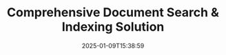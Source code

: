 ---
############################# Static ############################
layout: "family"
date:  2025-01-09T15:38:59
draft: false

product: "Search"
product_tag: "search"

lang: en

############################# Head ############################
head_title: "Document Text Search & Indexing | APIs & Free Web App"
head_description: "Perform efficient text search and data indexing on PDF, MS Office, OpenDocument, and other popular file formats using our APIs or the free online Document Search app."

############################# Header ############################
title: "Comprehensive Document Search & Indexing Solution"
description:  |
  Perform text search and indexing on PDF, Microsoft Office, OpenOffice and many other document file formats.

  Quickly locate information in large document collections with advanced full-text search capabilities.

  Customize search features like synonyms, fuzzy search, and stemming to enhance accuracy and results.

############################# Supported Platforms ###############################
supported_platforms:
  enable: true
  head_title: "Choose your platform"
  title: "Platform independence"
  description: "GroupDocs.Search is compatible with the following operating systems and frameworks:"
  details_link_title: "Learn more"

  items:
    # items loop
    - title: ".NET"
      description: GroupDocs.Search .NET 
      color: "blue"
      tag: "net"
      link: "/search/net/"
      features_link: "https://docs.groupdocs.com/search/net/system-requirements/"
      features:
          # features loop
          - rows: "3"
            content: |
                    .NET Framework 4.5 or later
      
          # features loop
          - rows: "4"
            content: |
                    Windows Desktop <br> Windows Server <br> Linux
      
          # features loop
          - rows: "3"
            content: |
                    Microsoft Visual Studio
      
          # features loop
          - rows: "1"
            content: |
                    70+ file formats
      

    # items loop
    - title: "Java"
      description: GroupDocs.Search Java
      color: "red"
      tag: "java"
      link: "/search/java/"
      features_link: "https://docs.groupdocs.com/search/java/system-requirements/"
      features:
          # features loop
          - rows: "3"
            content: |
                    Java SE 8 (1.8) or later
      
          # features loop
          - rows: "4"
            content: |
                    Windows <br> Linux <br> Mac OS
      
          # features loop
          - rows: "3"
            content: |
                   NetBeans <br> IntelliJ IDEA <br> Eclipse 
      
          # features loop
          - rows: "1"
            content: |
                    70+ file formats
      

    # items loop
    - title: "Node.js"
      description: GroupDocs.Search Node.js
      color: "green"
      tag: "nodejs-java"
      link: "/search/nodejs-java/"
      features_link: "https://docs.groupdocs.com/search/nodejs-java/system-requirements/"
      features:
          # features loop
          - rows: "3"
            content: |
                    Node.js 16+ and J2SE 8.0 (1.8)+
      
          # features loop
          - rows: "4"
            content: |
                    Windows <br> Linux <br> Mac OS
      
          # features loop
          - rows: "3"
            content: |
                    Atom <br> Visual Studio Code <br> Any other text editor
      
          # features loop
          - rows: "1"
            content: |
                    70+ file formats


############################# Features ###############################
features:
  enable: true
  title: "Key Features of GroupDocs.Search"
  description: "GroupDocs.Search provides powerful tools for indexing and searching text in popular document formats. Simplify and enhance document management with advanced search functionality."

  items:
    # items loop
    - icon: "view"
      title: "Advanced text search"
      content: "Perform fast and accurate text searches across indexed documents."

    # items loop
    - icon: "manipulate"
      title: "Customizable search options"
      content: "Utilize features like fuzzy search, synonyms, and stemming for more precise results."

    # items loop
    - icon: "merge"
      title: "Support for multiple formats"
      content: "Index and search content in Microsoft Office, PDF, OpenOffice, and other common formats."

    # items loop
    - icon: "additional"
      title: "Efficient indexing"
      content: "Quickly build and maintain indexes for large document collections."

############################# Code samples ############################
code_samples:
  enable: true
  title: "Searching text in popular document formats"
  description: "GroupDocs.Search code examples"
  items:
    # code sample loop
    - title: "Text Search"
      content: |
       GroupDocs.Search is a powerful tool for finding text in documents. You can search through multiple documents in various formats stored in a specific folder. The search results are saved in a separate folder, allowing you to access and reuse them without running the search again.
      samples:
        - language: "C#"
          color: "blue"
          content: |
            ```csharp {style=abap}   
            // Create an instance of the Index class, specifying the folder for storing indexes.
            Index index = new Index("\\Index Folder");

            //Specify the path to the documents where the search will be performed.
            index.Add("\\Documents Folder");

            //Create an instance of the SearchOptions object.
            SearchOptions options = new SearchOptions();

            //Perform the search for the desired text.
            SearchResult result = index.Search("ipsum dolor", options);

            //Handle and process the search results.
            if (result.DocumentCount > 0){
                Console.WriteLine("Documents: " + result.DocumentCount);
                for (int i = 0; i < result.DocumentCount; i++)
                {
                    FoundDocument document = result.GetFoundDocument(i);
                    Console.WriteLine("Document: " + document.DocumentInfo.FilePath);
                    Console.WriteLine("Found: " + document.FoundFields.Length);
                }
            }

            ```
        - language: "Java"
          color: "red"
          content: |
            ```java {style=abap}   
            // Create an instance of the Index class, specifying the folder for storing indexes.
            Index index = new Index("\\Index Folder");

            //Specify the path to the documents where the search will be performed.
            index.add("\\Documents Folder");

            //Create an instance of the SearchOptions object.
            SearchOptions options = new SearchOptions();

            //Perform the search for the desired text.
            SearchResult result = index.search("ipsum dolor", options);

            //Handle and process the search results.
            if (result.getDocumentCount() > 0){
                System.out.println("Documents: " + result.getDocumentCount());
                for (int i = 0; i < result.getDocumentCount(); i++)
                {
                    FoundDocument document = result.getFoundDocument(i);
                    System.out.println("Document: " + document.getDocumentInfo().getFilePath());
                    System.out.println("Found: " + document.getFoundFields().length);
                }
            }

            ```
        - language: "TypeScript"
          color: "green"
          content: |
            ```javascript {style=abap}   
            const searchLib = require('@groupdocs/groupdocs.search');

            // Create an instance of the Index class, specifying the folder for storing indexes.
            const index = new searchLib.Index('\\Index Folder');

            //Specify the path to the documents where the search will be performed.
            index.add('\\Documents Folder');

            //Create an instance of the SearchOptions object.
            const options = new searchLib.SearchOptions();

            //Perform the search for the desired text.
            const result = index.search('ipsum dolor', options);

            //Handle and process the search results.
            if (result.getDocumentCount() > 0){
                console.log('Documents: ' + result.getDocumentCount());
                for (int i = 0; i < result.getDocumentCount(); i++)
                {
                    const document = result.getFoundDocument(i);
                    console.log('Document: ' + document.getDocumentInfo().getFilePath());
                    console.log('Found: ' + document.getFoundFields().length);
                }
            }

            ```


############################# Supported Formats ###############################
formats:
  enable: true
  title: "Supports 70+ file formats"
  description: "GroupDocs.Search supports almost all widely used file formats"

############################# Metrics ###############################
metrics:
  enable: true
  title: "Our Product Stats"
  description: "Discover key metrics showcasing our performance, reach, and growth."

  items:
    # items loop
    - number: "70+"
      title: "Supported Formats"
      content: "We provide compatibility with over 70 popular document formats."

    # items loop
    - number: "500k"
      title: "NuGet Downloads"
      content: "GroupDocs.Search for .NET has been downloaded more than 500,000 times on NuGet."

    # items loop
    - number: "12k"
      title: "Maven Downloads"
      content: "Java developers have downloaded GroupDocs.Search over 12,000 times from Maven."

    # items loop
    - number: "150+"
      title: "Satisfied Customers"
      content: "Developers and leading businesses worldwide rely on our products for innovative solutions."


############################# Customers ###############################
customers:
  enable: true
  title: "Our Happy Customers"
  description: "GroupDocs libraries are trusted by leading brands and organizations worldwide."

  items:
    # items loop
    - title: "BenQ Corporation"
      logo: "benq"
      
    # items loop
    - title: "Nasdaq Stock Market"
      logo: "nasdaq"
      
    # items loop
    - title: "AT&T Inc."
      logo: "att"
      
    # items loop
    - title: "Customer logo AstraZeneca"
      logo: "astrazeneca"
      
    # items loop
    - title: "Central Bank of Argentina"
      logo: "argentinacentralbank"
      
    # items loop
    - title: "Roche Holding AG"
      logo: "roche"
      
    # items loop
    - title: "Capita"
      logo: "capita"
      
    # items loop
    - title: "Axa S.A."
      logo: "axa"
      
    # items loop
    - title: "Instructure Inc."
      logo: "instructure"
      
    # items loop
    - title: "Wipro"
      logo: "wipro"


############################# Actions ###############################
actions:
  enable: true
  title: "Start Your Journey Today!"
  description: "Experience GroupDocs.Search for free on your preferred platform."

  items:
    # items loop
    - title: ".NET"
      color: "blue"
      link: "/search/net/"

    # items loop
    - title: "Java"
      color: "red"
      link: "/search/java/"

############################# FAQ ###############################
faq:
  enable: true
  title: "Frequently Asked Questions"
  description: "Find answers to common questions about GroupDocs.Search."

  items:
    # items loop
    - question: "Does GroupDocs.Search require external tools for searching documents?"
      answer: "No, GroupDocs.Search works as a standalone solution and does not need additional tools or software like Adobe Acrobat or Microsoft Office to perform searches."

    # items loop
    - question: "Can I test GroupDocs.Search before purchasing?"
      answer: "Yes, you can! GroupDocs.Search offers a free trial. You can explore its features, though the trial version may include limitations such as watermarks or restricted functionality. To unlock all features, you can request a free 30-day temporary license. Learn more on the [temporary license](https://purchase.groupdocs.com/temporary-license/) page."

    # items loop
    - question: "What licensing options are available?"
      answer: "We provide several licensing models for GroupDocs.Search, tailored to different needs. Choose a license based on your team size, usage scenario, or whether you need the SDK/API for client distribution. For flexible usage, consider a metered license where you pay based on actual usage. Learn more about your options on the [pricing](https://purchase.groupdocs.com/pricing/search/net/) page."

############################# App links ###############################
app_links:
  enable: true
  title: "GroupDocs.Search Web Apps"
  description: "Explore GroupDocs.Search with our free web application. Perform text searches and indexing on over 70 popular file formats directly in your browser—completely free."

  items:
    # items loop
    - title: "GroupDocs.Search Total"
      content: "Search within PDF, Excel, Word, PowerPoint, and other file types straight from your web browser."
      icon: "groupdocs_watermark-app"
      link: "https://products.groupdocs.app/search/total"

    # items loop
    - title: "GroupDocs.Search Word"
      content: "Upload DOCX to perform advanced text searches without needing to install software."
      icon: "groupdocs_words-app"
      link: "https://products.groupdocs.app/search/docx"

    # items loop
    - title: "GroupDocs.Search PDF"
      content: "Test PDFs indexing and retrieval capabilities on various formats for free."
      icon: "groupdocs_pdf-app"
      link: "https://products.groupdocs.app/search/pdf"


---